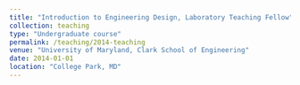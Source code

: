 ```yaml
---
title: "Introduction to Engineering Design, Laboratory Teaching Fellow"
collection: teaching
type: "Undergraduate course"
permalink: /teaching/2014-teaching
venue: "University of Maryland, Clark School of Engineering"
date: 2014-01-01
location: "College Park, MD"
---
```


